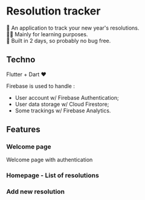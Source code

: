 # Resolution tracker

🎉 An application to track your new year's resolutions.  
👨‍💻 Mainly for learning purposes.  
🐛 Built in 2 days, so probably no bug free.

## Techno

Flutter + Dart ❤️

Firebase is used to handle :
- User account w/ Firebase Authentication;
- User data storage w/ Cloud Firestore;
- Some trackings w/ Firebase Analytics.

## Features

### Welcome page
Welcome page with authentication


### Homepage - List of resolutions


### Add new resolution
